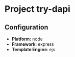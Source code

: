 # Project try-dapi

## Configuration

- **Platform:** node
- **Framework**: express
- **Template Engine**: ejs
